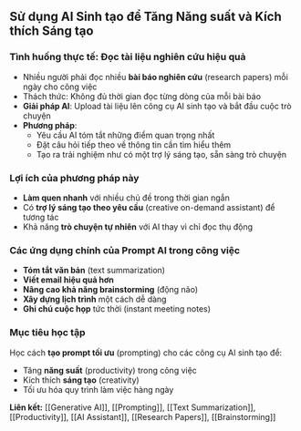 ## Sử dụng AI Sinh tạo để Tăng Năng suất và Kích thích Sáng tạo

### Tình huống thực tế: Đọc tài liệu nghiên cứu hiệu quả

- Nhiều người phải đọc nhiều **bài báo nghiên cứu** (research papers) mỗi ngày cho công việc
- Thách thức: Không đủ thời gian đọc từng dòng của mỗi bài báo
- **Giải pháp AI**: Upload tài liệu lên công cụ AI sinh tạo và bắt đầu cuộc trò chuyện
- **Phương pháp**:
    - Yêu cầu AI tóm tắt những điểm quan trọng nhất
    - Đặt câu hỏi tiếp theo về thông tin cần tìm hiểu thêm
    - Tạo ra trải nghiệm như có một trợ lý sáng tạo, sẵn sàng trò chuyện


### Lợi ích của phương pháp này

- **Làm quen nhanh** với nhiều chủ đề trong thời gian ngắn
- Có **trợ lý sáng tạo theo yêu cầu** (creative on-demand assistant) để tương tác
- Khả năng **trò chuyện tự nhiên** với AI thay vì chỉ đọc thụ động


### Các ứng dụng chính của Prompt AI trong công việc

- **Tóm tắt văn bản** (text summarization)
- **Viết email hiệu quả hơn**
- **Nâng cao khả năng brainstorming** (động não)
- **Xây dựng lịch trình** một cách dễ dàng
- **Ghi chú cuộc họp** tức thời (instant meeting notes)


### Mục tiêu học tập

Học cách **tạo prompt tối ưu** (prompting) cho các công cụ AI sinh tạo để:

- Tăng **năng suất** (productivity) trong công việc
- Kích thích **sáng tạo** (creativity)
- Tối ưu hóa quy trình làm việc hàng ngày

**Liên kết:** [[Generative AI]], [[Prompting]], [[Text Summarization]], [[Productivity]], [[AI Assistant]], [[Research Papers]], [[Brainstorming]]

